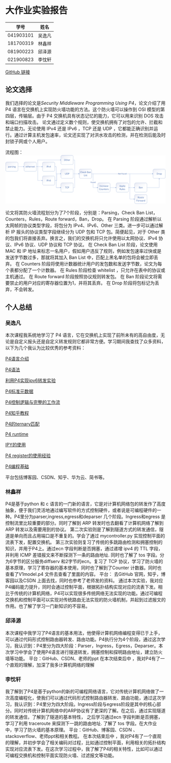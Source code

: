 # 大作业实验报告
| 学号 | 姓名 |
| :---: | :---: |
| 041903101 | 吴逸凡 |
| 181700319 | 林鑫祥 |
| 081900223 | 邱泽源 |
| 021900823 | 李忱轩 |

[GitHub 链接](https://github.com/Luoky76/P4-exercise) 

## 论文选择

  我们选择的论文是*Security Middleware Programming Using P4*，论文介绍了用 P4 语言在交换机上实现防火墙功能的方法。这个防火墙可以操作到 OSI 模型的第四层，传输层。由于 P4 交换机具有状态记忆的能力，它可以用来识别 DOS 攻击和端口扫描攻击。
  论文通过定义数个规则，使交换机拥有了对包的允许、拦截和禁止能力。无论使用 IPv4 还是 IPv6 ，TCP 还是 UDP ，它都能正确识别并运行。通过计算主机发包速率，论文还实现了对洪水攻击的检测，并在检测后能及时封锁子网或个人用户。

流程图：
![流程图](.\image\流程图.png)

  论文将其防火墙流程划分为了7个阶段，分别是：Parsing，Check Ban List，Counters，Rules，Route forward，Ban，Drop。
  在 Parsing 阶段通过解析以太网帧的协议类型字段，将包分为 IPv4、IPv6、Other 三类。进一步可以通过解析 IP 报头的协议类型字段继续分为 UDP 包和 TCP 包。简便起见，对于 Other 类的包我们将直接丢弃。换言之，我们的交换机将只允许使用以太网协议、IPv4 协议、IPv6 协议、UDP 协议和 TCP 协议。
  在 Check Ban List 阶段，论文使用 MAC 和 IP 地址来标志一名用户，假如用户违反了规则，例如发包速率过快或是发送字节数过多，那就将其加入 Ban List 中，匹配上黑名单的包将会被立即丢弃。
  在 Counters 阶段将使用计数器统计用户的发包数和发送字节数，论文为每个表都分配了一个计数器。
  在 Rules 阶段检查 whitelist ，只允许在表中的协议或主机通过。
  在 Route forward 阶段按照协议规则转发包。
  在 Ban 阶段论文将需要禁止的用户对应的寄存器位置为1，并将其丢弃。
  在 Drop 阶段将包标记为丢弃，不会转发。

## 个人总结
### 吴逸凡
本次课程我系统地学习了 P4 语言，它在交换机上实现了前所未有的高自由度，无论是自定义报头还是自定义转发规则它都非常方便。学习期间我查找了众多资料，以下为几个我认为比较优秀的参考资料：

[P4语言介绍](https://yeya24.github.io/post/p4/)

[P4语法](https://www.cnblogs.com/pullself/p/10383343.html)

[利用P4实现ipv6转发实验](https://www.cnblogs.com/pullself/p/10418743.html)

[P4标准元数据](https://www.jianshu.com/p/044761dc2ea9)

[P4控制逻辑与完整的工作流](https://zhuanlan.zhihu.com/p/347282455)

[P4知乎教程](https://www.zhihu.com/people/yaoj-x/posts)

[P4的ternary匹配](https://blog.csdn.net/qq_41854763/article/details/105383669)

[P4 runtime](https://blog.csdn.net/qq_33681684/article/details/123646883)

[IPY的使用](https://www.cnblogs.com/cherishry/p/5916935.html)

[P4 register的使用经验](https://www.codenong.com/cs106538990/)

[P4编程基础](https://bbs.huaweicloud.com/blogs/detail/288890)

平台包括博客园、CSDN、知乎、华为云、简书等。

### 林鑫祥
P4是基于python 和 c 语言的一门新的语言，它是对计算机网络包的转发作了高度抽象，便于我们灵活地通过编写软件的方式控制硬件，或者说是可编程硬件的一种。P4里分为parser,ingress,egress和deparser 几个阶段。Ingress和egress 是控制流里比较重要的部分。同时了解到 ARP 转发时也去翻看了计算机网络了解到ARP 转发以及需要用到的协议。 第二次实验则是了解到隧道方式的转发通信，隧道是单向而且占用端口是不重复的。学会了通过 mycontroller.py 实现控制平面的流表下发，配置交换机。 第三次实验则复习了传统的多跳路由检测和拥塞控制的知识，并用于P4上。通过ecn 字段判断是否拥塞，通过递增 ipv4 的 TTL 字段，并利用 ICMP 差错报文来不断探测下一条的路由地址. 同时也了解了 tos 字段。分为6字节的区分服务diffserv 和2字节的ecn。复习了 TCP 协议，学习了防火墙的基本原理，学习了寄存器的基本使用，同时也了解到了Counter 计数器。同时也查看了V1model.p4 文件去查看了里面的内容。
平台： 去GitHub 官网，知乎，博客园以及CSDN 上面去找，同时也参考了老师发的资料。
通过本次实验，我对应P4编码能力提升，同时会通过控制平面，根据拓扑结构实现对应的流表下发。相比于传统的计算机网络，P4可以实现很多传统网络无法实现的功能。通过可编程交换机和控制平面可以实现对传统路由无法实现的防火墙机制，并起到过滤报文的作用。也了解了学习一门新知识的不容易。

### 邱泽源
本次课程中我学习了P4语言的基本用法，他使得计算机网络编程变得已于上手，可以通过代码形式控制路由器转发、路由功能。P4执行分为4个阶段，通过这次学习，我认识到：P4里分为四大阶段：Parser，Ingress，Egress，Deparser。本次学习中学会了使用P4语言进行隧道转发，拥塞控制和探明路由地址，建立防火墙等功能。
平台：GitHub、CSDN、老师的ppt
在本次结束后中 ，我对P4有了一个直观的理解，加深了我多计算机网络的理解

### 李忱轩
我了解到了P4是基于python的新的可编程网络语言，它对传统计算机网络做了一次高度编程化，使我们可以通过代码形式控制路由器转发、路由功能，通过这次学习，我认识到：P4里分为四大阶段。Ingress阶段与egress阶段是其中的核心部分。同时对传统计算机网络中的ARP协议有了更深的了解。在之后，通过实现隧道的转发通信，了解到了隧道的基本特性， 之后学习通过ecn 字段判断是否拥塞，学习了利用 traceroute 来探测下一跳的路由地址. 了解了 tos 字段。在大作业中，学习了防火墙的基本原理。
平台：GitHub、博客园、CSDN 、stackoverflow、老师ppt和相关教程。
在本次结束后中 ，我对P4有了一个直观的理解，并初步学会了相关编码对过程，比如通过控制平面，利用相关的拓扑结构实现对应流表下发。在这次学习过程中，我了解了P4的相关特性，比如可以通过可编程交换机和控制平面实现防火墙、过滤报文等功能。
